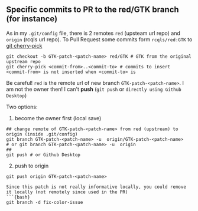 
## Specific commits to PR to the red/GTK branch (for instance)

As in my `.git/config` file, there is 2 remotes `red` (upsteam url repo) and `origin` (rcqls url repo). To Pull Request some commits form `rcqls/red:GTK` to  
[git cherry-pick](https://mirrors.edge.kernel.org/pub/software/scm/git/docs/git-cherry-pick.html)

```{branch}
git checkout -b GTK-patch-<patch-name> red/GTK # GTK from the original upstream repo
git cherry-pick <commit-from>..<commit-to> # commits to insert <commit-from> is not inserted when <commit-to> is
```
Be careful! `red` is the remote url of new branch `GTK-patch-<patch-name>`. I am not the owner then! I can't **push** (`git push` or `directly using Github Desktop`)

Two options:

1. become the owner first (local save)
```{bash}
## change remote of GTK-patch-<patch-name> from red (upstream) to origin (inside .git/config)
git branch GTK-patch-<patch-name> -u  origin/GTK-patch-<patch-name> 
# or git branch GTK-patch-<patch-name> -u  origin
## 
git push # or Github Desktop
```
2. push to origin
```{bash}
git push origin GTK-patch-<patch-name>

Since this patch is not really informative locally, you could remove it locally (not remotely since used in the PR)
```{bash}
git branch -d fix-color-issue 
```

